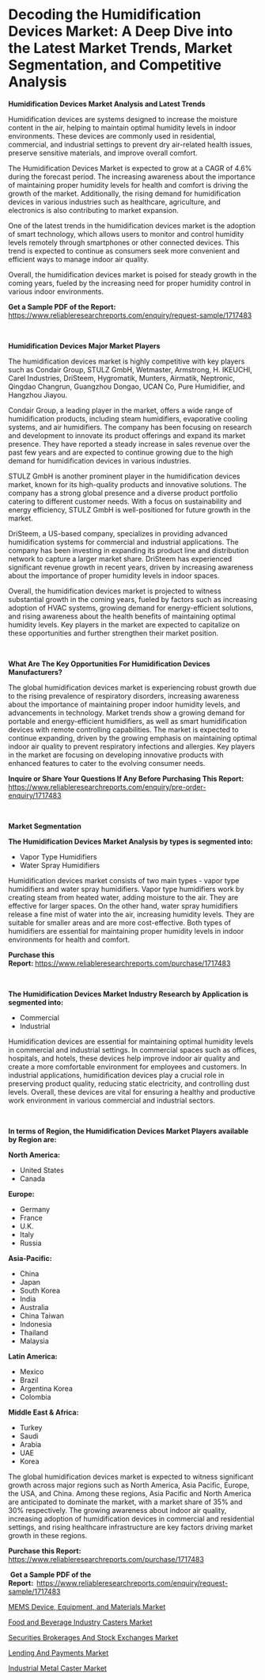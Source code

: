 <p><h1>Decoding the Humidification Devices Market: A Deep Dive into the Latest Market Trends, Market Segmentation, and Competitive Analysis</h1></p><p><strong>Humidification Devices Market Analysis and Latest Trends</strong></p>
<p><p>Humidification devices are systems designed to increase the moisture content in the air, helping to maintain optimal humidity levels in indoor environments. These devices are commonly used in residential, commercial, and industrial settings to prevent dry air-related health issues, preserve sensitive materials, and improve overall comfort.</p><p>The Humidification Devices Market is expected to grow at a CAGR of 4.6% during the forecast period. The increasing awareness about the importance of maintaining proper humidity levels for health and comfort is driving the growth of the market. Additionally, the rising demand for humidification devices in various industries such as healthcare, agriculture, and electronics is also contributing to market expansion.</p><p>One of the latest trends in the humidification devices market is the adoption of smart technology, which allows users to monitor and control humidity levels remotely through smartphones or other connected devices. This trend is expected to continue as consumers seek more convenient and efficient ways to manage indoor air quality.</p><p>Overall, the humidification devices market is poised for steady growth in the coming years, fueled by the increasing need for proper humidity control in various indoor environments.</p></p>
<p><strong>Get a Sample PDF of the Report:&nbsp;</strong> <a href="https://www.reliableresearchreports.com/enquiry/request-sample/1717483">https://www.reliableresearchreports.com/enquiry/request-sample/1717483</a></p>
<p>&nbsp;</p>
<p><strong>Humidification Devices Major Market Players</strong></p>
<p><p>The humidification devices market is highly competitive with key players such as Condair Group, STULZ GmbH, Wetmaster, Armstrong, H. IKEUCHI, Carel Industries, DriSteem, Hygromatik, Munters, Airmatik, Neptronic, Qingdao Changrun, Guangzhou Dongao, UCAN Co, Pure Humidifier, and Hangzhou Jiayou. </p><p>Condair Group, a leading player in the market, offers a wide range of humidification products, including steam humidifiers, evaporative cooling systems, and air humidifiers. The company has been focusing on research and development to innovate its product offerings and expand its market presence. They have reported a steady increase in sales revenue over the past few years and are expected to continue growing due to the high demand for humidification devices in various industries.</p><p>STULZ GmbH is another prominent player in the humidification devices market, known for its high-quality products and innovative solutions. The company has a strong global presence and a diverse product portfolio catering to different customer needs. With a focus on sustainability and energy efficiency, STULZ GmbH is well-positioned for future growth in the market.</p><p>DriSteem, a US-based company, specializes in providing advanced humidification systems for commercial and industrial applications. The company has been investing in expanding its product line and distribution network to capture a larger market share. DriSteem has experienced significant revenue growth in recent years, driven by increasing awareness about the importance of proper humidity levels in indoor spaces.</p><p>Overall, the humidification devices market is projected to witness substantial growth in the coming years, fueled by factors such as increasing adoption of HVAC systems, growing demand for energy-efficient solutions, and rising awareness about the health benefits of maintaining optimal humidity levels. Key players in the market are expected to capitalize on these opportunities and further strengthen their market position.</p></p>
<p>&nbsp;</p>
<p><strong>What Are The Key Opportunities For Humidification Devices Manufacturers?</strong></p>
<p><p>The global humidification devices market is experiencing robust growth due to the rising prevalence of respiratory disorders, increasing awareness about the importance of maintaining proper indoor humidity levels, and advancements in technology. Market trends show a growing demand for portable and energy-efficient humidifiers, as well as smart humidification devices with remote controlling capabilities. The market is expected to continue expanding, driven by the growing emphasis on maintaining optimal indoor air quality to prevent respiratory infections and allergies. Key players in the market are focusing on developing innovative products with enhanced features to cater to the evolving consumer needs.</p></p>
<p><strong>Inquire or Share Your Questions If Any Before Purchasing This Report:</strong> <a href="https://www.reliableresearchreports.com/enquiry/pre-order-enquiry/1717483">https://www.reliableresearchreports.com/enquiry/pre-order-enquiry/1717483</a></p>
<p>&nbsp;</p>
<p><strong>Market Segmentation</strong></p>
<p><strong>The Humidification Devices Market Analysis by types is segmented into:</strong></p>
<p><ul><li>Vapor Type Humidifiers</li><li>Water Spray Humidifiers</li></ul></p>
<p><p>Humidification devices market consists of two main types - vapor type humidifiers and water spray humidifiers. Vapor type humidifiers work by creating steam from heated water, adding moisture to the air. They are effective for larger spaces. On the other hand, water spray humidifiers release a fine mist of water into the air, increasing humidity levels. They are suitable for smaller areas and are more cost-effective. Both types of humidifiers are essential for maintaining proper humidity levels in indoor environments for health and comfort.</p></p>
<p><strong>Purchase this Report:&nbsp;</strong><a href="https://www.reliableresearchreports.com/purchase/1717483">https://www.reliableresearchreports.com/purchase/1717483</a></p>
<p>&nbsp;</p>
<p><strong>The Humidification Devices Market Industry Research by Application is segmented into:</strong></p>
<p><ul><li>Commercial</li><li>Industrial</li></ul></p>
<p><p>Humidification devices are essential for maintaining optimal humidity levels in commercial and industrial settings. In commercial spaces such as offices, hospitals, and hotels, these devices help improve indoor air quality and create a more comfortable environment for employees and customers. In industrial applications, humidification devices play a crucial role in preserving product quality, reducing static electricity, and controlling dust levels. Overall, these devices are vital for ensuring a healthy and productive work environment in various commercial and industrial sectors.</p></p>
<p>&nbsp;</p>
<p><strong>In terms of Region, the Humidification Devices Market Players available by Region are:</strong></p>
<p>
    <p> <strong> North America: </strong>
        <ul>
            <li>United States</li>
            <li>Canada</li>
        </ul>
        </p> 
    <p> <strong> Europe: </strong>
        <ul>
            <li>Germany</li>
            <li>France</li>
            <li>U.K.</li>
            <li>Italy</li>
            <li>Russia</li>
        </ul>
        </p> 
    <p> <strong> Asia-Pacific: </strong>
        <ul>
            <li>China</li>
            <li>Japan</li>
            <li>South Korea</li>
            <li>India</li>
            <li>Australia</li>
            <li>China Taiwan</li>
            <li>Indonesia</li>
            <li>Thailand</li>
            <li>Malaysia</li>
        </ul>
        </p> 
    <p> <strong> Latin America: </strong>
        <ul>
            <li>Mexico</li>
            <li>Brazil</li>
            <li>Argentina Korea</li>
            <li>Colombia</li>
        </ul>
        </p> 
    <p> <strong> Middle East & Africa: </strong>
        <ul>
            <li>Turkey</li>
            <li>Saudi</li>
            <li>Arabia</li>
            <li>UAE</li>
            <li>Korea</li>
        </ul>
    </p>
    </p>
<p><p>The global humidification devices market is expected to witness significant growth across major regions such as North America, Asia Pacific, Europe, the USA, and China. Among these regions, Asia Pacific and North America are anticipated to dominate the market, with a market share of 35% and 30% respectively. The growing awareness about indoor air quality, increasing adoption of humidification devices in commercial and residential settings, and rising healthcare infrastructure are key factors driving market growth in these regions.</p></p>
<p><strong>Purchase this Report: </strong><a href="https://www.reliableresearchreports.com/purchase/1717483">https://www.reliableresearchreports.com/purchase/1717483</a></p>
<p>&nbsp;<strong>Get a Sample PDF of the Report:&nbsp;&nbsp;</strong><a href="https://www.reliableresearchreports.com/enquiry/request-sample/1717483">https://www.reliableresearchreports.com/enquiry/request-sample/1717483</a></p>
<p><strong></strong></p>
<p><p><a href="https://medium.com/@julianichols11972/mems-device-equipment-and-materials-nbsp-market-focuses-on-market-share-size-and-projected-9a1a5abc1c5e">MEMS Device, Equipment, and Materials Market</a></p><p><a href="https://github.com/Sarissaschmalingtr6fz2739/Market-Research-Report-List-1/blob/main/food-and-beverage-industry-casters-market.md">Food and Beverage Industry Casters Market</a></p><p><a href="https://medium.com/@mildredlawson1937/securities-brokerages-and-stock-exchanges-market-furnishes-information-on-market-share-market-4e9b2dd32af7">Securities Brokerages And Stock Exchanges Market</a></p><p><a href="https://medium.com/@mildredlawson1937/lending-and-payments-market-exploring-market-share-market-trends-and-future-growth-c6ef56d0fda9">Lending And Payments Market</a></p><p><a href="https://github.com/jodemen/Market-Research-Report-List-1/blob/main/industrial-metal-caster-market.md">Industrial Metal Caster Market</a></p></p>